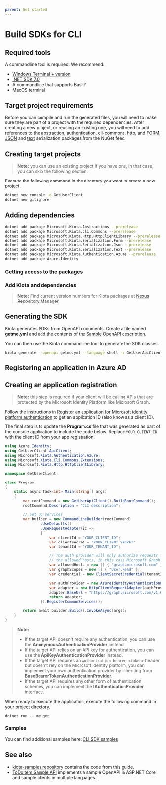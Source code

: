 ```yaml
---
parent: Get started
---
```


# Build SDKs for CLI

## Required tools
A commandline tool is required. We recommend:
- [Windows Terminal + version](https://apps.microsoft.com/store/detail/windows-terminal/9N0DX20HK701?hl=en-us&gl=us)
- [.NET SDK 7.0](https://get.dot.net/7)
- A commandline that supports Bash?
- MacOS terminal

## Target project requirements
Before you can compile and run the generated files, you will need to make sure they are part of a project with the required dependencies. After creating a new project, or reusing an existing one, you will need to add references to the [abstraction](https://github.com/microsoft/kiota-abstractions-dotnet), [authentication](https://github.com/microsoft/kiota-authentication-azure-dotnet), [cli-commons](https://github.com/microsoft/kiota-cli-commons), [http](https://github.com/microsoft/kiota-http-dotnet), and [FORM](https://github.com/microsoft/kiota-serialization-form-dotnet), [JSON](https://github.com/microsoft/kiota-serialization-json-dotnet) and [text](https://github.com/microsoft/kiota-serialization-text-dotnet) serialization packages from the NuGet feed.

## Creating target projects

> **Note:** you can use an existing project if you have one, in that case, you can skip the following section.

Execute the following command in the directory you want to create a new project.

```bash
dotnet new console -o GetUserClient
dotnet new gitignore
```

## Adding dependencies

```bash
dotnet add package Microsoft.Kiota.Abstractions --prerelease
dotnet add package Microsoft.Kiota.Cli.Commons --prerelease
dotnet add package Microsoft.Kiota.Http.HttpClientLibrary --prerelease
dotnet add package Microsoft.Kiota.Serialization.Form --prerelease
dotnet add package Microsoft.Kiota.Serialization.Json --prerelease
dotnet add package Microsoft.Kiota.Serialization.Text --prerelease
dotnet add package Microsoft.Kiota.Authentication.Azure --prerelease
dotnet add package Azure.Identity
```

### Getting access to the packages

### Add Kiota and dependencies

> **Note:** Find current version numbers for Kiota packages at [Nexus Repository Manager](https://oss.sonatype.org/).


## Generating the SDK

Kiota generates SDKs from OpenAPI documents. Create a file named **getme.yml** and add the contents of the [Sample OpenAPI description](reference-openapi.md).

You can then use the Kiota command line tool to generate the SDK classes.

```bash
kiota generate --openapi getme.yml --language shell -c GetUserApiClient -n GetUserClient.ApiClient -o ./Client
```

## Registering an application in Azure AD

## Creating an application registration

> **Note:** this step is required if your client will be calling APIs that are protected by the Microsoft Identity Platform like Microsoft Graph.

Follow the instructions in [Register an application for Microsoft identity platform authentication](register-app.md) to get an application ID (also know as a client ID).

The final step is to update the **Program.cs** file that was generated as part of the console application to include the code below. Replace `YOUR_CLIENT_ID` with the client ID from your app registration.

```csharp
using Azure.Identity;
using GetUserClient.ApiClient;
using Microsoft.Kiota.Authentication.Azure;
using Microsoft.Kiota.Cli.Commons.Extensions;
using Microsoft.Kiota.Http.HttpClientLibrary;

namespace GetUserClient;

class Program
{
    static async Task<int> Main(string[] args)
    {
        var rootCommand = new GetUserApiClient().BuildRootCommand();
        rootCommand.Description = "CLI description";

        // Set up services
        var builder = new CommandLineBuilder(rootCommand)
                .UseDefaults()
                .UseRequestAdapter(ic =>
                {
                    var clientId = "YOUR_CLIENT_ID";
                    var clientSecret = "YOUR_CLIENT_SECRET"
                    var tenantId = "YOUR_TENANT_ID";

                    // The auth provider will only authorize requests to
                    // the allowed hosts, in this case Microsoft Graph
                    var allowedHosts = new [] { "graph.microsoft.com" };
                    var graphScopes = new [] { "User.Read" };
                    var credential = new ClientSecretCredential(tenantId, clientId, clientSecret);

                    var authProvider = new AzureIdentityAuthenticationProvider(credential, allowedHosts, scopes: graphScopes);
                    var adapter = new HttpClientRequestAdapter(authProvider);
                    adapter.BaseUrl = "https://graph.microsoft.com/v1.0";
                    return adapter;
                }).RegisterCommonServices();
        
        return await builder.Build().InvokeAsync(args);
    }
}

```

> **Note:**
>
> - If the target API doesn't require any authentication, you can use the **AnonymousAuthenticationProvider** instead.
> - If the target API relies on an API key for authentication, you can use the **ApiKeyAuthenticationProvider** instead.
> - If the target API requires an `Authorization bearer <token>` header but doesn't rely on the Microsoft identity platform, you can implement your own authentication provider by inheriting from **BaseBearerTokenAuthenticationProvider**.
> - If the target API requires any other form of authentication schemes, you can implement the **IAuthenticationProvider** interface.


When ready to execute the application, execute the following command in your project directory.

```bash
dotnet run -- me get
```

### Samples
You can find additional samples here: [CLI SDK samples](https://github.com/microsoftgraph/msgraph-cli/tree/main/samples)


## See also

- [kiota-samples repository](https://github.com/microsoft/kiota-samples/tree/main/get-started) contains the code from this guide.
- [ToDoItem Sample API](https://github.com/microsoft/kiota-samples/tree/main/sample-api) implements a sample OpenAPI in ASP.NET Core and sample clients in multiple languages.
